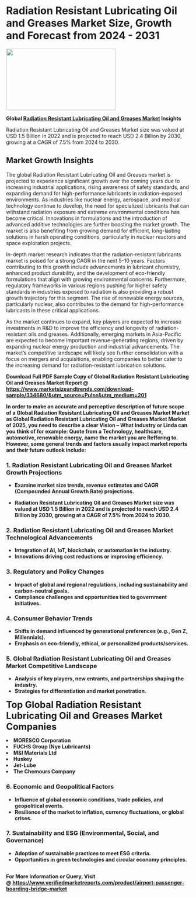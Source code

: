 <H1>Radiation Resistant Lubricating Oil and Greases Market Size, Growth and Forecast from 2024 - 2031</H1><img class="aligncenter size-medium wp-image-584254" src="https://thirdeyenews.in/wp-content/uploads/2024/09/Global-Market-Research-300x168.jpeg" alt="" width="300" height="168" /><p><strong>Global&nbsp;<a href="https://www.marketsizeandtrends.com/download-sample/334680/&amp;utm_source=Pulse&amp;utm_medium=201">Radiation Resistant Lubricating Oil and Greases Market</a> Insights</strong></p><p>Radiation Resistant Lubricating Oil and Greases Market size was valued at USD 1.5 Billion in 2022 and is projected to reach USD 2.4 Billion by 2030, growing at a CAGR of 7.5% from 2024 to 2030.</p><p><h2>Market Growth Insights</h2> <p>The global Radiation Resistant Lubricating Oil and Greases market is projected to experience significant growth over the coming years due to increasing industrial applications, rising awareness of safety standards, and expanding demand for high-performance lubricants in radiation-exposed environments. As industries like nuclear energy, aerospace, and medical technology continue to develop, the need for specialized lubricants that can withstand radiation exposure and extreme environmental conditions has become critical. Innovations in formulations and the introduction of advanced additive technologies are further boosting the market growth. The market is also benefiting from growing demand for efficient, long-lasting solutions in harsh operating conditions, particularly in nuclear reactors and space exploration projects.</p> <p><strong></strong></p> <p>In-depth market research indicates that the radiation-resistant lubricants market is poised for a strong CAGR in the next 5-10 years. Factors contributing to this growth include advancements in lubricant chemistry, enhanced product durability, and the development of eco-friendly formulations that align with growing environmental concerns. Furthermore, regulatory frameworks in various regions pushing for higher safety standards in industries exposed to radiation is also providing a robust growth trajectory for this segment. The rise of renewable energy sources, particularly nuclear, also contributes to the demand for high-performance lubricants in these critical applications.</p> <p>As the market continues to expand, key players are expected to increase investments in R&D to improve the efficiency and longevity of radiation-resistant oils and greases. Additionally, emerging markets in Asia-Pacific are expected to become important revenue-generating regions, driven by expanding nuclear energy production and industrial advancements. The market’s competitive landscape will likely see further consolidation with a focus on mergers and acquisitions, enabling companies to better cater to the increasing demand for radiation-resistant lubrication solutions.</p> <p><strong></p><p><span class=""><strong>Download Full PDF Sample Copy of Global Radiation Resistant Lubricating Oil and Greases Market Report</strong> @ <a href="https://www.marketsizeandtrends.com/download-sample/334680/&amp;utm_source=Pulse&amp;utm_medium=201" target="_blank">https://www.marketsizeandtrends.com/download-sample/334680/&amp;utm_source=Pulse&amp;utm_medium=201</a></span></p><p>In order to make an accurate and perceptive description of future scope of a Global&nbsp;Radiation Resistant Lubricating Oil and Greases Market Market as Global&nbsp;Radiation Resistant Lubricating Oil and Greases Market Market of 2025, you need to describe a clear Vision &ndash; What Industry or Linda can you think of for example: Quote from a Technology, healthcare, automotive, renewable energy, name the market you are Reffering to. However, some general trends and factors usually impact market reports and their future outlook include:</p><h3>1.&nbsp;<strong>Radiation Resistant Lubricating Oil and Greases Market Growth Projections</strong></h3><ul><li>Examine market size trends, revenue estimates and CAGR (Compounded Annual Growth Rate) projections.</li><li><p>Radiation Resistant Lubricating Oil and Greases Market size was valued at USD 1.5 Billion in 2022 and is projected to reach USD 2.4 Billion by 2030, growing at a CAGR of 7.5% from 2024 to 2030.</p></li></ul><h3>2.&nbsp;<strong>Radiation Resistant Lubricating Oil and Greases Market Technological Advancements</strong></h3><ul><li>Integration of AI, IoT, blockchain, or automation in the industry.</li><li>Innovations driving cost reductions or improving efficiency.</li></ul><h3>3.&nbsp;<strong>Regulatory and Policy Changes</strong></h3><ul><li>Impact of global and regional regulations, including sustainability and carbon-neutral goals.</li><li>Compliance challenges and opportunities tied to government initiatives.</li></ul><h3>4.&nbsp;<strong>Consumer Behavior Trends</strong></h3><ul><li>Shifts in demand influenced by generational preferences (e.g., Gen Z, Millennials).</li><li>Emphasis on eco-friendly, ethical, or personalized products/services.</li></ul><h3>5.&nbsp;<strong>Global Radiation Resistant Lubricating Oil and Greases Market Competitive Landscape</strong></h3><ul><li>Analysis of key players, new entrants, and partnerships shaping the industry.</li><li>Strategies for differentiation and market penetration.</li></ul><p data-pm-slice="1 1 []"><span style="color: inherit; font-family: inherit; font-size: 25px;">Top Global Radiation Resistant Lubricating Oil and Greases Market Companies</span></p><div class="" data-test-id=""><p><li>MORESCO Corporation</li><li> FUCHS Group (Nye Lubricants)</li><li> M&I Materials Ltd</li><li> Huskey</li><li> Jet-Lube</li><li> The Chemours Company</li></p></div><h3>6.&nbsp;<strong>Economic and Geopolitical Factors</strong></h3><ul><li>Influence of global economic conditions, trade policies, and geopolitical events.</li><li>Resilience of the market to inflation, currency fluctuations, or global crises.</li></ul><h3>7.&nbsp;<strong>Sustainability and ESG (Environmental, Social, and Governance)</strong></h3><ul><li>Adoption of sustainable practices to meet ESG criteria.</li><li>Opportunities in green technologies and circular economy principles.</li></ul><h2><strong style="font-size: 14px;">For More Information or Query, Visit @&nbsp;</strong><a style="background-color: #ffffff; font-size: 14px;" href="https://www.marketsizeandtrends.com/report/radiation-resistant-lubricating-oil-and-greases-market/" target="_blank">https://www.verifiedmarketreports.com/product/airport-passenger-boarding-bridge-market</a></h2>
